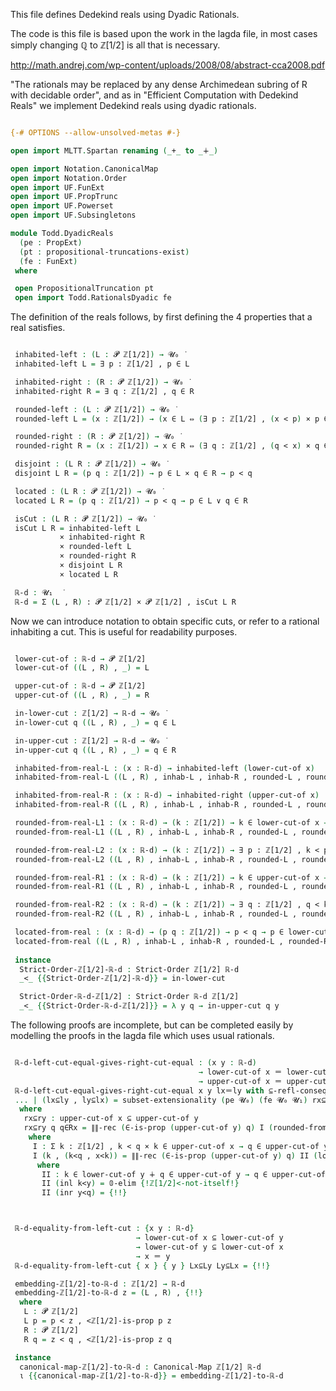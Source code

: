 This file defines Dedekind reals using Dyadic Rationals.

The code is this file is based upon the work in the lagda file, in most cases simply changing ℚ to ℤ[1/2] is all that is necessary.

http://math.andrej.com/wp-content/uploads/2008/08/abstract-cca2008.pdf

"The rationals may be replaced by any dense Archimedean subring of R with decidable order", and as in "Efficient Computation with Dedekind Reals" we implement Dedekind reals using dyadic rationals.

```agda

{-# OPTIONS --allow-unsolved-metas #-}

open import MLTT.Spartan renaming (_+_ to _∔_)

open import Notation.CanonicalMap
open import Notation.Order
open import UF.FunExt
open import UF.PropTrunc
open import UF.Powerset
open import UF.Subsingletons

module Todd.DyadicReals
  (pe : PropExt)
  (pt : propositional-truncations-exist)
  (fe : FunExt)
 where

 open PropositionalTruncation pt
 open import Todd.RationalsDyadic fe

```

The definition of the reals follows, by first defining the 4 properties that a real satisfies.

```agda

 inhabited-left : (L : 𝓟 ℤ[1/2]) → 𝓤₀ ̇
 inhabited-left L = ∃ p ꞉ ℤ[1/2] , p ∈ L

 inhabited-right : (R : 𝓟 ℤ[1/2]) → 𝓤₀ ̇
 inhabited-right R = ∃ q ꞉ ℤ[1/2] , q ∈ R

 rounded-left : (L : 𝓟 ℤ[1/2]) → 𝓤₀ ̇
 rounded-left L = (x : ℤ[1/2]) → (x ∈ L ⇔ (∃ p ꞉ ℤ[1/2] , (x < p) × p ∈ L))

 rounded-right : (R : 𝓟 ℤ[1/2]) → 𝓤₀ ̇
 rounded-right R = (x : ℤ[1/2]) → x ∈ R ⇔ (∃ q ꞉ ℤ[1/2] , (q < x) × q ∈ R)

 disjoint : (L R : 𝓟 ℤ[1/2]) → 𝓤₀ ̇
 disjoint L R = (p q : ℤ[1/2]) → p ∈ L × q ∈ R → p < q

 located : (L R : 𝓟 ℤ[1/2]) → 𝓤₀ ̇
 located L R = (p q : ℤ[1/2]) → p < q → p ∈ L ∨ q ∈ R

 isCut : (L R : 𝓟 ℤ[1/2]) → 𝓤₀ ̇
 isCut L R = inhabited-left L
           × inhabited-right R
           × rounded-left L
           × rounded-right R
           × disjoint L R
           × located L R

 ℝ-d : 𝓤₁  ̇
 ℝ-d = Σ (L , R) ꞉ 𝓟 ℤ[1/2] × 𝓟 ℤ[1/2] , isCut L R

```

Now we can introduce notation to obtain specific cuts, or refer to a
rational inhabiting a cut. This is useful for readability purposes.

```agda

 lower-cut-of : ℝ-d → 𝓟 ℤ[1/2]
 lower-cut-of ((L , R) , _) = L

 upper-cut-of : ℝ-d → 𝓟 ℤ[1/2]
 upper-cut-of ((L , R) , _) = R

 in-lower-cut : ℤ[1/2] → ℝ-d → 𝓤₀ ̇
 in-lower-cut q ((L , R) , _) = q ∈ L

 in-upper-cut : ℤ[1/2] → ℝ-d → 𝓤₀ ̇
 in-upper-cut q ((L , R) , _) = q ∈ R

 inhabited-from-real-L : (x : ℝ-d) → inhabited-left (lower-cut-of x)
 inhabited-from-real-L ((L , R) , inhab-L , inhab-R , rounded-L , rounded-R , disjoint , located) = inhab-L

 inhabited-from-real-R : (x : ℝ-d) → inhabited-right (upper-cut-of x)
 inhabited-from-real-R ((L , R) , inhab-L , inhab-R , rounded-L , rounded-R , disjoint , located) = inhab-R

 rounded-from-real-L1 : (x : ℝ-d) → (k : ℤ[1/2]) → k ∈ lower-cut-of x → ∃ p ꞉ ℤ[1/2] , k < p × p ∈ lower-cut-of x
 rounded-from-real-L1 ((L , R) , inhab-L , inhab-R , rounded-L , rounded-R , disjoint , located) k = pr₁ (rounded-L k)

 rounded-from-real-L2 : (x : ℝ-d) → (k : ℤ[1/2]) → ∃ p ꞉ ℤ[1/2] , k < p × p ∈ lower-cut-of x → k ∈ lower-cut-of x
 rounded-from-real-L2 ((L , R) , inhab-L , inhab-R , rounded-L , rounded-R , disjoint , located) k = pr₂ (rounded-L k)

 rounded-from-real-R1 : (x : ℝ-d) → (k : ℤ[1/2]) → k ∈ upper-cut-of x → ∃ q ꞉ ℤ[1/2] , q < k × q ∈ upper-cut-of x
 rounded-from-real-R1 ((L , R) , inhab-L , inhab-R , rounded-L , rounded-R , disjoint , located) k = pr₁ (rounded-R k)

 rounded-from-real-R2 : (x : ℝ-d) → (k : ℤ[1/2]) → ∃ q ꞉ ℤ[1/2] , q < k × q ∈ upper-cut-of x → k ∈ upper-cut-of x
 rounded-from-real-R2 ((L , R) , inhab-L , inhab-R , rounded-L , rounded-R , disjoint , located) k = pr₂ (rounded-R k)

 located-from-real : (x : ℝ-d) → (p q : ℤ[1/2]) → p < q → p ∈ lower-cut-of x ∨ q ∈ upper-cut-of x
 located-from-real ((L , R) , inhab-L , inhab-R , rounded-L , rounded-R , disjoint , located) = located
 
 instance
  Strict-Order-ℤ[1/2]-ℝ-d : Strict-Order ℤ[1/2] ℝ-d
  _<_ {{Strict-Order-ℤ[1/2]-ℝ-d}} = in-lower-cut

  Strict-Order-ℝ-d-ℤ[1/2] : Strict-Order ℝ-d ℤ[1/2]
  _<_ {{Strict-Order-ℝ-d-ℤ[1/2]}} = λ y q → in-upper-cut q y

```
The following proofs are incomplete, but can be completed easily by
modelling the proofs in the lagda file which uses usual
rationals.

```agda

 ℝ-d-left-cut-equal-gives-right-cut-equal : (x y : ℝ-d)
                                          → lower-cut-of x ＝ lower-cut-of y
                                          → upper-cut-of x ＝ upper-cut-of y
 ℝ-d-left-cut-equal-gives-right-cut-equal x y lx＝ly with ⊆-refl-consequence (lower-cut-of x) (lower-cut-of y) lx＝ly 
 ... | (lx⊆ly , ly⊆lx) = subset-extensionality (pe 𝓤₀) (fe 𝓤₀ 𝓤₁) rx⊆ry {!ry⊆rx!}
  where
   rx⊆ry : upper-cut-of x ⊆ upper-cut-of y
   rx⊆ry q q∈Rx = ∥∥-rec (∈-is-prop (upper-cut-of y) q) I (rounded-from-real-R1 x q q∈Rx)
    where
     I : Σ k ꞉ ℤ[1/2] , k < q × k ∈ upper-cut-of x → q ∈ upper-cut-of y
     I (k , (k<q , x<k)) = ∥∥-rec (∈-is-prop (upper-cut-of y) q) II (located-from-real y k q k<q)
      where
       II : k ∈ lower-cut-of y ∔ q ∈ upper-cut-of y → q ∈ upper-cut-of y
       II (inl k<y) = 𝟘-elim {!ℤ[1/2]<-not-itself!}
       II (inr y<q) = {!!}



 ℝ-d-equality-from-left-cut : {x y : ℝ-d}
                            → lower-cut-of x ⊆ lower-cut-of y
                            → lower-cut-of y ⊆ lower-cut-of x
                            → x ＝ y
 ℝ-d-equality-from-left-cut { x } { y } Lx⊆Ly Ly⊆Lx = {!!}

 embedding-ℤ[1/2]-to-ℝ-d : ℤ[1/2] → ℝ-d
 embedding-ℤ[1/2]-to-ℝ-d z = (L , R) , {!!}
  where
   L : 𝓟 ℤ[1/2]
   L p = p < z , <ℤ[1/2]-is-prop p z
   R : 𝓟 ℤ[1/2]
   R q = z < q , <ℤ[1/2]-is-prop z q

 instance
  canonical-map-ℤ[1/2]-to-ℝ-d : Canonical-Map ℤ[1/2] ℝ-d
  ι {{canonical-map-ℤ[1/2]-to-ℝ-d}} = embedding-ℤ[1/2]-to-ℝ-d

```

